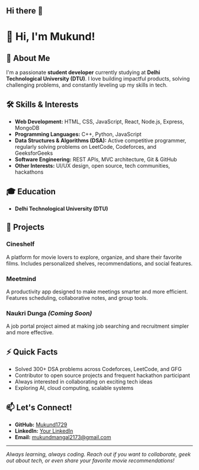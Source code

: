 ## Hi there 👋

<!--
**Mukund1729/Mukund1729** is a ✨ _special_ ✨ repository because its `README.md` (this file) appears on your GitHub profile.

Here are some ideas to get you started:

- 🔭 I’m currently working on ...
- 🌱 I’m currently learning ...
- 👯 I’m looking to collaborate on ...
- 🤔 I’m looking for help with ...
- 💬 Ask me about ...
- 📫 How to reach me: ...
- 😄 Pronouns: ...
- ⚡ Fun fact: ...
-->
# 👋 Hi, I'm Mukund!

## 🚀 About Me
I'm a passionate **student developer** currently studying at **Delhi Technological University (DTU)**. I love building impactful products, solving challenging problems, and constantly leveling up my skills in tech.

## 🛠️ Skills & Interests
- **Web Development:** HTML, CSS, JavaScript, React, Node.js, Express, MongoDB
- **Programming Languages:** C++, Python, JavaScript
- **Data Structures & Algorithms (DSA):** Active competitive programmer, regularly solving problems on LeetCode, Codeforces, and GeeksforGeeks
- **Software Engineering:** REST APIs, MVC architecture, Git & GitHub
- **Other Interests:** UI/UX design, open source, tech communities, hackathons

## 🎓 Education
- **Delhi Technological University (DTU)**
  

## 🌟 Projects

### Cineshelf
A platform for movie lovers to explore, organize, and share their favorite films. Includes personalized shelves, recommendations, and social features.

### Meetmind
A productivity app designed to make meetings smarter and more efficient. Features scheduling, collaborative notes, and group tools.

### Naukri Dunga *(Coming Soon)*
A job portal project aimed at making job searching and recruitment simpler and more effective.

## ⚡ Quick Facts
- Solved 300+ DSA problems across Codeforces, LeetCode, and GFG
- Contributor to open source projects and frequent hackathon participant
- Always interested in collaborating on exciting tech ideas
- Exploring AI, cloud computing, scalable systems

## 📫 Let's Connect!
- **GitHub:** [Mukund1729](https://github.com/Mukund1729)
- **LinkedIn:** [Your LinkedIn](https://www.linkedin.com/in/your-linkedin-username)
- **Email:** mukundmangal2173@gmail.com

---

_Always learning, always coding. Reach out if you want to collaborate, geek out about tech, or even share your favorite movie recommendations!_
